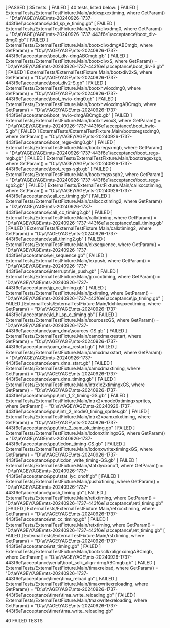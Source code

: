 [  PASSED  ] 35 tests.
[  FAILED  ] 40 tests, listed below:
[  FAILED  ] ExternalTests/ExternalTestFixture.Main/addxspxextiming, where GetParam() = "D:\\a\\YAGE\\YAGE\\mts-20240926-1737-443f6e1\\acceptance\\add_sp_e_timing.gb"
[  FAILED  ] ExternalTests/ExternalTestFixture.Main/bootxdivxdmg0, where GetParam() = "D:\\a\\YAGE\\YAGE\\mts-20240926-1737-443f6e1\\acceptance\\boot_div-dmg0.gb"
[  FAILED  ] ExternalTests/ExternalTestFixture.Main/bootxdivxdmgABCmgb, where GetParam() = "D:\\a\\YAGE\\YAGE\\mts-20240926-1737-443f6e1\\acceptance\\boot_div-dmgABCmgb.gb"
[  FAILED  ] ExternalTests/ExternalTestFixture.Main/bootxdivxS, where GetParam() = "D:\\a\\YAGE\\YAGE\\mts-20240926-1737-443f6e1\\acceptance\\boot_div-S.gb"
[  FAILED  ] ExternalTests/ExternalTestFixture.Main/bootxdiv2xS, where GetParam() = "D:\\a\\YAGE\\YAGE\\mts-20240926-1737-443f6e1\\acceptance\\boot_div2-S.gb"
[  FAILED  ] ExternalTests/ExternalTestFixture.Main/bootxhwioxdmg0, where GetParam() = "D:\\a\\YAGE\\YAGE\\mts-20240926-1737-443f6e1\\acceptance\\boot_hwio-dmg0.gb"
[  FAILED  ] ExternalTests/ExternalTestFixture.Main/bootxhwioxdmgABCmgb, where GetParam() = "D:\\a\\YAGE\\YAGE\\mts-20240926-1737-443f6e1\\acceptance\\boot_hwio-dmgABCmgb.gb"
[  FAILED  ] ExternalTests/ExternalTestFixture.Main/bootxhwioxS, where GetParam() = "D:\\a\\YAGE\\YAGE\\mts-20240926-1737-443f6e1\\acceptance\\boot_hwio-S.gb"
[  FAILED  ] ExternalTests/ExternalTestFixture.Main/bootxregsxdmg0, where GetParam() = "D:\\a\\YAGE\\YAGE\\mts-20240926-1737-443f6e1\\acceptance\\boot_regs-dmg0.gb"
[  FAILED  ] ExternalTests/ExternalTestFixture.Main/bootxregsxmgb, where GetParam() = "D:\\a\\YAGE\\YAGE\\mts-20240926-1737-443f6e1\\acceptance\\boot_regs-mgb.gb"
[  FAILED  ] ExternalTests/ExternalTestFixture.Main/bootxregsxsgb, where GetParam() = "D:\\a\\YAGE\\YAGE\\mts-20240926-1737-443f6e1\\acceptance\\boot_regs-sgb.gb"
[  FAILED  ] ExternalTests/ExternalTestFixture.Main/bootxregsxsgb2, where GetParam() = "D:\\a\\YAGE\\YAGE\\mts-20240926-1737-443f6e1\\acceptance\\boot_regs-sgb2.gb"
[  FAILED  ] ExternalTests/ExternalTestFixture.Main/callxccxtiming, where GetParam() = "D:\\a\\YAGE\\YAGE\\mts-20240926-1737-443f6e1\\acceptance\\call_cc_timing.gb"
[  FAILED  ] ExternalTests/ExternalTestFixture.Main/callxccxtiming2, where GetParam() = "D:\\a\\YAGE\\YAGE\\mts-20240926-1737-443f6e1\\acceptance\\call_cc_timing2.gb"
[  FAILED  ] ExternalTests/ExternalTestFixture.Main/callxtiming, where GetParam() = "D:\\a\\YAGE\\YAGE\\mts-20240926-1737-443f6e1\\acceptance\\call_timing.gb"
[  FAILED  ] ExternalTests/ExternalTestFixture.Main/callxtiming2, where GetParam() = "D:\\a\\YAGE\\YAGE\\mts-20240926-1737-443f6e1\\acceptance\\call_timing2.gb"
[  FAILED  ] ExternalTests/ExternalTestFixture.Main/eixsequence, where GetParam() = "D:\\a\\YAGE\\YAGE\\mts-20240926-1737-443f6e1\\acceptance\\ei_sequence.gb"
[  FAILED  ] ExternalTests/ExternalTestFixture.Main/iexpush, where GetParam() = "D:\\a\\YAGE\\YAGE\\mts-20240926-1737-443f6e1\\acceptance\\interrupts\\ie_push.gb"
[  FAILED  ] ExternalTests/ExternalTestFixture.Main/jpxccxtiming, where GetParam() = "D:\\a\\YAGE\\YAGE\\mts-20240926-1737-443f6e1\\acceptance\\jp_cc_timing.gb"
[  FAILED  ] ExternalTests/ExternalTestFixture.Main/jpxtiming, where GetParam() = "D:\\a\\YAGE\\YAGE\\mts-20240926-1737-443f6e1\\acceptance\\jp_timing.gb"
[  FAILED  ] ExternalTests/ExternalTestFixture.Main/ldxhlxspxextiming, where GetParam() = "D:\\a\\YAGE\\YAGE\\mts-20240926-1737-443f6e1\\acceptance\\ld_hl_sp_e_timing.gb"
[  FAILED  ] ExternalTests/ExternalTestFixture.Main/sourcesxGS, where GetParam() = "D:\\a\\YAGE\\YAGE\\mts-20240926-1737-443f6e1\\acceptance\\oam_dma\\sources-GS.gb"
[  FAILED  ] ExternalTests/ExternalTestFixture.Main/oamxdmaxrestart, where GetParam() = "D:\\a\\YAGE\\YAGE\\mts-20240926-1737-443f6e1\\acceptance\\oam_dma_restart.gb"
[  FAILED  ] ExternalTests/ExternalTestFixture.Main/oamxdmaxstart, where GetParam() = "D:\\a\\YAGE\\YAGE\\mts-20240926-1737-443f6e1\\acceptance\\oam_dma_start.gb"
[  FAILED  ] ExternalTests/ExternalTestFixture.Main/oamxdmaxtiming, where GetParam() = "D:\\a\\YAGE\\YAGE\\mts-20240926-1737-443f6e1\\acceptance\\oam_dma_timing.gb"
[  FAILED  ] ExternalTests/ExternalTestFixture.Main/intrx1x2xtimingxGS, where GetParam() = "D:\\a\\YAGE\\YAGE\\mts-20240926-1737-443f6e1\\acceptance\\ppu\\intr_1_2_timing-GS.gb"
[  FAILED  ] ExternalTests/ExternalTestFixture.Main/intrx2xmode0xtimingxsprites, where GetParam() = "D:\\a\\YAGE\\YAGE\\mts-20240926-1737-443f6e1\\acceptance\\ppu\\intr_2_mode0_timing_sprites.gb"
[  FAILED  ] ExternalTests/ExternalTestFixture.Main/intrx2xoamxokxtiming, where GetParam() = "D:\\a\\YAGE\\YAGE\\mts-20240926-1737-443f6e1\\acceptance\\ppu\\intr_2_oam_ok_timing.gb"
[  FAILED  ] ExternalTests/ExternalTestFixture.Main/lcdonxtimingxGS, where GetParam() = "D:\\a\\YAGE\\YAGE\\mts-20240926-1737-443f6e1\\acceptance\\ppu\\lcdon_timing-GS.gb"
[  FAILED  ] ExternalTests/ExternalTestFixture.Main/lcdonxwritextimingxGS, where GetParam() = "D:\\a\\YAGE\\YAGE\\mts-20240926-1737-443f6e1\\acceptance\\ppu\\lcdon_write_timing-GS.gb"
[  FAILED  ] ExternalTests/ExternalTestFixture.Main/statxlycxonoff, where GetParam() = "D:\\a\\YAGE\\YAGE\\mts-20240926-1737-443f6e1\\acceptance\\ppu\\stat_lyc_onoff.gb"
[  FAILED  ] ExternalTests/ExternalTestFixture.Main/pushxtiming, where GetParam() = "D:\\a\\YAGE\\YAGE\\mts-20240926-1737-443f6e1\\acceptance\\push_timing.gb"
[  FAILED  ] ExternalTests/ExternalTestFixture.Main/retixtiming, where GetParam() = "D:\\a\\YAGE\\YAGE\\mts-20240926-1737-443f6e1\\acceptance\\reti_timing.gb"
[  FAILED  ] ExternalTests/ExternalTestFixture.Main/retxccxtiming, where GetParam() = "D:\\a\\YAGE\\YAGE\\mts-20240926-1737-443f6e1\\acceptance\\ret_cc_timing.gb"
[  FAILED  ] ExternalTests/ExternalTestFixture.Main/retxtiming, where GetParam() = "D:\\a\\YAGE\\YAGE\\mts-20240926-1737-443f6e1\\acceptance\\ret_timing.gb"
[  FAILED  ] ExternalTests/ExternalTestFixture.Main/rstxtiming, where GetParam() = "D:\\a\\YAGE\\YAGE\\mts-20240926-1737-443f6e1\\acceptance\\rst_timing.gb"
[  FAILED  ] ExternalTests/ExternalTestFixture.Main/bootxsclkxalignxdmgABCmgb, where GetParam() = "D:\\a\\YAGE\\YAGE\\mts-20240926-1737-443f6e1\\acceptance\\serial\\boot_sclk_align-dmgABCmgb.gb"
[  FAILED  ] ExternalTests/ExternalTestFixture.Main/timaxreload, where GetParam() = "D:\\a\\YAGE\\YAGE\\mts-20240926-1737-443f6e1\\acceptance\\timer\\tima_reload.gb"
[  FAILED  ] ExternalTests/ExternalTestFixture.Main/timaxwritexreloading, where GetParam() = "D:\\a\\YAGE\\YAGE\\mts-20240926-1737-443f6e1\\acceptance\\timer\\tima_write_reloading.gb"
[  FAILED  ] ExternalTests/ExternalTestFixture.Main/tmaxwritexreloading, where GetParam() = "D:\\a\\YAGE\\YAGE\\mts-20240926-1737-443f6e1\\acceptance\\timer\\tma_write_reloading.gb"

40 FAILED TESTS
